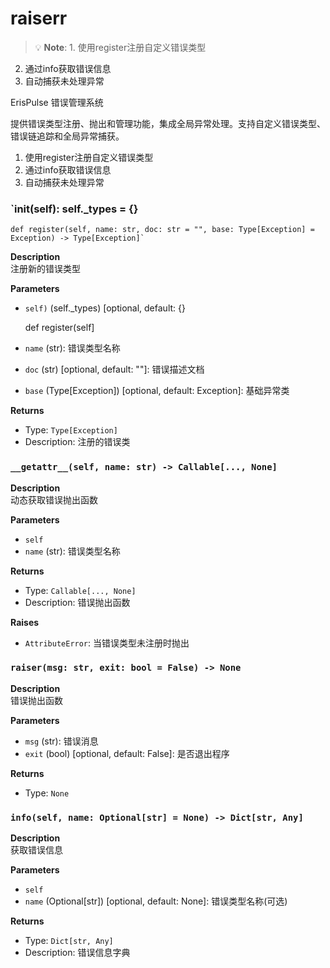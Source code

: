 # raiserr

> 💡 **Note**: 1. 使用register注册自定义错误类型
2. 通过info获取错误信息
3. 自动捕获未处理异常

ErisPulse 错误管理系统

提供错误类型注册、抛出和管理功能，集成全局异常处理。支持自定义错误类型、错误链追踪和全局异常捕获。


1. 使用register注册自定义错误类型
2. 通过info获取错误信息
3. 自动捕获未处理异常


### `__init__(self): self._types = {}

    def register(self, name: str, doc: str = "", base: Type[Exception] = Exception) -> Type[Exception]`



**Description**  
注册新的错误类型

**Parameters**  
- `self)` (self._types) [optional, default: {}

    def register(self]
- `name` (str): 错误类型名称
- `doc` (str) [optional, default: ""]: 错误描述文档
- `base` (Type[Exception]) [optional, default: Exception]: 基础异常类

**Returns**

- Type: `Type[Exception]`
- Description: 注册的错误类

### `__getattr__(self, name: str) -> Callable[..., None]`



**Description**  
动态获取错误抛出函数

**Parameters**  
- `self`
- `name` (str): 错误类型名称

**Returns**

- Type: `Callable[..., None]`
- Description: 错误抛出函数

**Raises**

- `AttributeError`: 当错误类型未注册时抛出

### `raiser(msg: str, exit: bool = False) -> None`



**Description**  
错误抛出函数

**Parameters**  
- `msg` (str): 错误消息
- `exit` (bool) [optional, default: False]: 是否退出程序

**Returns**

- Type: `None`

### `info(self, name: Optional[str] = None) -> Dict[str, Any]`



**Description**  
获取错误信息

**Parameters**  
- `self`
- `name` (Optional[str]) [optional, default: None]: 错误类型名称(可选)

**Returns**

- Type: `Dict[str, Any]`
- Description: 错误信息字典

